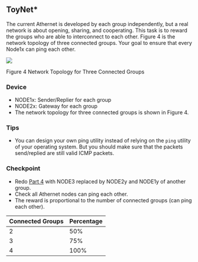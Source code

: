 ## ToyNet*

The current Athernet is developed by each group independently, but a real network is about opening, sharing, and cooperating. This task is to reward the groups who are able to interconnect to each other. Figure 4 is the network topology of three connected groups. Your goal to ensure that every Node1x can ping each other.

![](RackMultipart20220302-4-1606c2j_html_b6708c49f804090c.png)

Figure 4 Network Topology for Three Connected Groups

### Device
- NODE1x: Sender/Replier for each group
- NODE2x: Gateway for each group
- The network topology for three connected groups is shown in Figure 4.

### Tips
- You can design your own ping utility instead of relying on the `ping` utility of your operating system. But you should make sure that the packets send/replied are still valid ICMP packets.

### Checkpoint

- Redo [Part 4](/project_3/part_4.md) with NODE3 replaced by NODE2y and NODE1y of another group.
- Check all Athernet nodes can ping each other.
- The reward is proportional to the number of connected groups (can ping each other).

| Connected Groups | Percentage |
| ---------------- | ---------- |
| 2                | 50%        |
| 3                | 75%        |
| 4                | 100%       |
